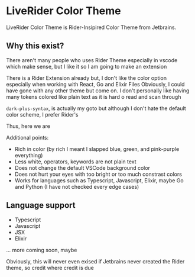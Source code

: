 # LiveRider Color Theme

LiveRider Color Theme is Rider-Insipired Color Theme from Jetbrains.

## Why this exist?

There aren't many people who uses Rider Theme especially in vscode which make sense, but I like it so I am going to make an extension

There is a Rider Extension already but, I don't like the color option especially when working with React, Go and Elixir Files
Obviously, I could have gone with any other theme but come on. I don't personally like having many tokens colored like plain text
as it is hard o read and scan through

`dark-plus-syntax`, is actually my goto but although I don't hate the default color scheme, I prefer Rider's

Thus, here we are

Additional points:

- Rich in color (by rich I meant I slapped blue, green, and pink-purple everything)
- Less white, operators, keywords are not plain text
- Does not change the default VSCode background color
- Does not hurt your eyes with too bright or too much constrast colors
- Works for languages such as Typescript, Javascript, Elixir, maybe Go and Python (I have not checked every edge cases)

## Language support

- Typescript
- Javascript
- JSX
- Elixir

... more coming soon, maybe

Obviously, this will never even exised if Jetbrains never created the Rider theme, so credit where credit is due
